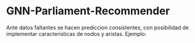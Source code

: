 # GNN-Parliament-Recommender

Ante datos faltantes se hacen prediccion consistentes, con posibilidad de implementar caracteristicas de nodos y aristas.
Ejemplo: 

